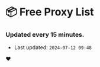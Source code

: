 # :package: Free Proxy List
### Updated every 15 minutes.

- Last updated: `2024-07-12 09:48`

:heart:
